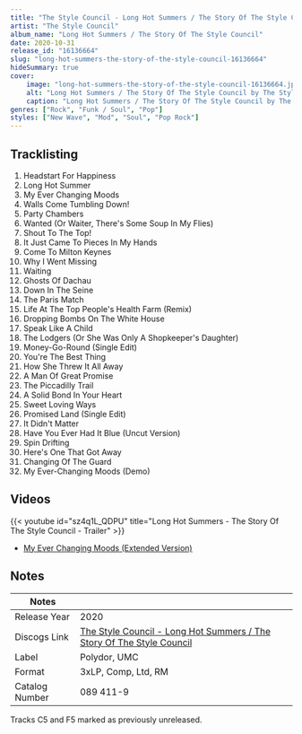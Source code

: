 ```yaml
---
title: "The Style Council - Long Hot Summers / The Story Of The Style Council"
artist: "The Style Council"
album_name: "Long Hot Summers / The Story Of The Style Council"
date: 2020-10-31
release_id: "16136664"
slug: "long-hot-summers-the-story-of-the-style-council-16136664"
hideSummary: true
cover:
    image: "long-hot-summers-the-story-of-the-style-council-16136664.jpg"
    alt: "Long Hot Summers / The Story Of The Style Council by The Style Council"
    caption: "Long Hot Summers / The Story Of The Style Council by The Style Council"
genres: ["Rock", "Funk / Soul", "Pop"]
styles: ["New Wave", "Mod", "Soul", "Pop Rock"]
---
```


## Tracklisting
1. Headstart For Happiness
2. Long Hot Summer
3. My Ever Changing Moods
4. Walls Come Tumbling Down!
5. Party Chambers
6. Wanted (Or Waiter, There's Some Soup In My Flies)
7. Shout To The Top!
8. It Just Came To Pieces In My Hands
9. Come To Milton Keynes
10. Why I Went Missing
11. Waiting
12. Ghosts Of Dachau
13. Down In The Seine
14. The Paris Match
15. Life At The Top People's Health Farm (Remix)
16. Dropping Bombs On The White House
17. Speak Like A Child
18. The Lodgers (Or She Was Only A Shopkeeper's Daughter)
19. Money-Go-Round (Single Edit)
20. You're The Best Thing
21. How She Threw It All Away
22. A Man Of Great Promise
23. The Piccadilly Trail
24. A Solid Bond In Your Heart
25. Sweet Loving Ways
26. Promised Land (Single Edit)
27. It Didn't Matter
28. Have You Ever Had It Blue (Uncut Version)
29. Spin Drifting
30. Here's One That Got Away
31. Changing Of The Guard
32. My Ever-Changing Moods (Demo)

## Videos
{{< youtube id="sz4q1L_QDPU" title="Long Hot Summers - The Story Of The Style Council - Trailer" >}}
- [My Ever Changing Moods (Extended Version)](https://www.youtube.com/watch?v=vAjf6-lhdOY)


## Notes

| Notes          |             |
| ---------------| ----------- |
| Release Year   | 2020 |
| Discogs Link   | [The Style Council - Long Hot Summers / The Story Of The Style Council](https://www.discogs.com/release/16136664-The-Style-Council-Long-Hot-Summers-The-Story-Of-The-Style-Council) |
| Label          | Polydor, UMC |
| Format         | 3xLP, Comp, Ltd, RM |
| Catalog Number | 089 411-9 |

Tracks C5 and F5 marked as previously unreleased.

